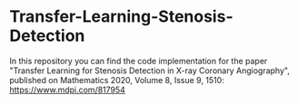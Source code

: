 # Transfer-Learning-Stenosis-Detection

In this repository you can find the code implementation for the paper "Transfer Learning for Stenosis Detection in X-ray Coronary Angiography", 
published on Mathematics 2020, Volume 8, Issue 9, 1510: https://www.mdpi.com/817954
